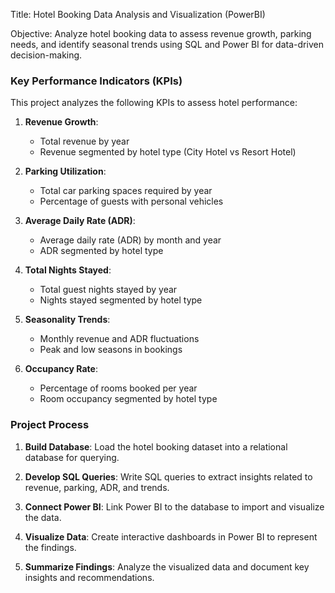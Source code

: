 Title:
Hotel Booking Data Analysis and Visualization (PowerBI)

Objective:
Analyze hotel booking data to assess revenue growth, parking needs, and identify seasonal trends using SQL and Power BI for data-driven decision-making.


### Key Performance Indicators (KPIs)

This project analyzes the following KPIs to assess hotel performance:

1. **Revenue Growth**:  
   - Total revenue by year  
   - Revenue segmented by hotel type (City Hotel vs Resort Hotel)

2. **Parking Utilization**:  
   - Total car parking spaces required by year  
   - Percentage of guests with personal vehicles

3. **Average Daily Rate (ADR)**:  
   - Average daily rate (ADR) by month and year  
   - ADR segmented by hotel type

4. **Total Nights Stayed**:  
   - Total guest nights stayed by year  
   - Nights stayed segmented by hotel type

5. **Seasonality Trends**:  
   - Monthly revenue and ADR fluctuations  
   - Peak and low seasons in bookings

6. **Occupancy Rate**:  
   - Percentage of rooms booked per year  
   - Room occupancy segmented by hotel type
  


### Project Process

1. **Build Database**: Load the hotel booking dataset into a relational database for querying.
  
2. **Develop SQL Queries**: Write SQL queries to extract insights related to revenue, parking, ADR, and trends.

3. **Connect Power BI**: Link Power BI to the database to import and visualize the data.

4. **Visualize Data**: Create interactive dashboards in Power BI to represent the findings.

5. **Summarize Findings**: Analyze the visualized data and document key insights and recommendations.

